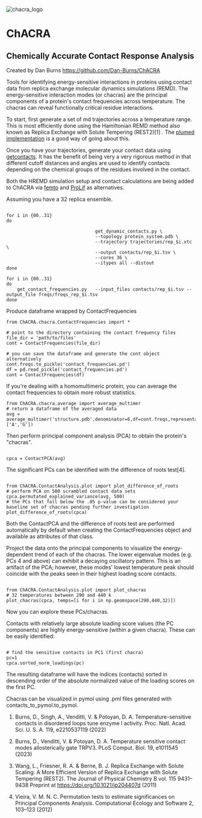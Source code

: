 ![chacra_logo](https://github.com/Dan-Burns/ChACRA/assets/58605062/a030ffbb-0a97-4b33-a968-fab2ec7dbee9)

# ChACRA


## **Ch**emically **A**ccurate **C**ontact **R**esponse **A**nalysis

Created by Dan Burns
https://github.com/Dan-Burns/ChACRA


Tools for identifying energy-sensitive interactions in proteins using contact data from replica exchange molecular dynamics simulations (REMD).  The energy-sensitive interaction modes (or chacras) are the principal components of a protein's contact frequencies across temperature.  The chacras can reveal functionally critical residue interactions.

To start, first generate a set of md trajectories across a temperature range.  This is most efficiently done using the Hamiltonian REMD method also known as Replica Exchange with Solute Tempering (REST2)[1] .  The [plumed implementation](https://www.plumed.org/doc-v2.9/user-doc/html/hrex.html) is a good way of going about this. 

Once you have your trajectories, generate your contact data using [getcontacts](https://github.com/getcontacts/getcontacts). It has the benefit of being very a very rigorous method in that different cutoff distances and angles are used to identify contacts depending on the chemical groups of the residues involved in the contact.  

Both the HREMD simulation setup and contact calculations are being added to ChACRA via [femto](https://github.com/Psivant/femto) and [ProLif](https://prolif.readthedocs.io/en/stable/) as alternatives.

Assuming you have a 32 replica ensemble.

```

for i in {00..31}
do

                                 get_dynamic_contacts.py \
                                 --topology protein_system.pdb \
                                 --trajectory trajectories/rep_$i.xtc \
                                 --output contacts/rep_$i.tsv \
                                 --cores 36 \
                                 --itypes all --distout
done

for i in {00..31}
do
    get_contact_frequencies.py   --input_files contacts/rep_$i.tsv --output_file freqs/freqs_rep_$i.tsv
done

``` 

Produce dataframe wrapped by ContactFrequencies 

```
from ChACRA.chacra.ContactFrequencies import *

# point to the directory containing the contact frequency files
file_dir = 'path/to/files'
cont = ContactFrequencies(file_dir)

# you can save the dataframe and generate the cont object alternatively
cont.freqs.to_pickle('contact_frequencies.pd')
df = pd.read_pickle('contact_frequencies.pd')
cont = ContactFrequencies(df)

```

If you're dealing with a homomultimeric protein, you can average the contact frequencies to obtain more robust statistics.

```
from ChACRA.chacra.average import average_multimer
# return a dataframe of the averaged data
avg = average_multimer('structure.pdb',denominator=6,df=cont.freqs,representative_chains=['A','G'])

```

Then perform principal component analysis (PCA) to obtain the protein's "chacras". 

```

cpca = ContactPCA(avg)

```

The significant PCs can be identified with the difference of roots test[4].

```

from ChACRA.ContactAnalysis.plot import plot_difference_of_roots
# perform PCA on 500 scrambled contact data sets
cpca.permutated_explained_variance(avg, 500)
# the PCs that fall below the .05 p-value can be considered your baseline set of chacras pending further investigation  
plot_difference_of_roots(cpca)

```

Both the ContactPCA and the difference of roots test are performed automatically by default when creating the ContactFrequencies object and available as attributes of that class.

Project the data onto the principal components to visualize the energy-dependent trend of each of the chacras.
The lower eigenvalue modes (e.g. PCs 4 and above) can exhibit a decaying oscillatory pattern.  This is an artifact of the PCA; however, these modes' lowest temperature peak should coincide with the peaks seen in their highest loading score contacts. 

```

from ChACRA.ContactAnalysis.plot import plot_chacras
# 32 temperatures between 290 and 440 k
plot_chacras(cpca, temps=[i for i in np.geomspace(290,440,32)])

```

Now you can explore these PCs/chacras.

Contacts with relatively large absolute loading score values (the PC components) are highly energy-sensitive (within a given chacra).
These can be easily identified:

```

# find the sensitive contacts in PC1 (first chacra)
pc=1
cpca.sorted_norm_loadings(pc)

```

The resulting dataframe will have the indices (contacts) sorted in descending order of the absolute normalized value of the loading scores on the first PC.

Chacras can be visualized in pymol using .pml files generated with contacts_to_pymol.to_pymol.



1. Burns, D., Singh, A., Venditti, V. & Potoyan, D. A. Temperature-sensitive contacts in disordered loops tune enzyme I activity. Proc. Natl. Acad. Sci. U. S. A. 119, e2210537119 (2022)

2. Burns, D., Venditti, V. & Potoyan, D. A. Temperature sensitive contact modes allosterically gate TRPV3. PLoS Comput. Biol. 19, e1011545 (2023)

3. Wang, L., Friesner, R. A. & Berne, B. J. Replica Exchange with Solute Scaling: A More Efficient Version of Replica Exchange with Solute Tempering (REST2). The Journal of Physical Chemistry B vol. 115 9431–9438 Preprint at https://doi.org/10.1021/jp204407d (2011)

4. Vieira, V. M. N. C. Permutation tests to estimate significances on Principal Components Analysis. Computational Ecology and Software 2, 103–123 (2012)

